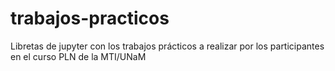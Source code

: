 # trabajos-practicos
Libretas de jupyter con los trabajos prácticos a realizar por los participantes en el curso PLN de la MTI/UNaM
